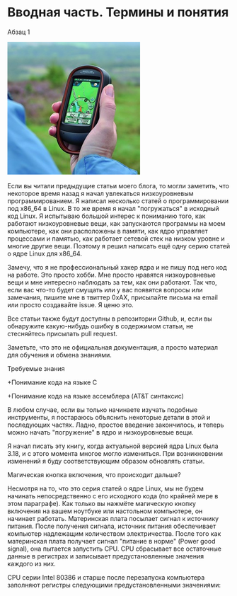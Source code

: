 # Вводная часть. Термины и понятия

Абзац 1

![](../.gitbook/assets/logo-dlya-raboty-s-navigatorom_300px.jpg)

Если вы читали предыдущие статьи моего блога, то могли заметить, что некоторое время назад я начал увлекаться низкоуровневым программированием. Я написал несколько статей о программировании под x86_64 в Linux. В то же время я начал "погружаться" в исходный код Linux. Я испытываю большой интерес к пониманию того, как работают низкоуровневые вещи, как запускаются программы на моем компьютере, как они расположены в памяти, как ядро управляет процессами и памятью, как работает сетевой стек на низком уровне и многие другие вещи. Поэтому я решил написать ещё одну серию статей о ядре Linux для x86_64.

Замечу, что я не профессиональный хакер ядра и не пишу под него код на работе. Это просто хобби. Мне просто нравятся низкоуровневые вещи и мне интересно наблюдать за тем, как они работают. Так что, если вас что-то будет смущать или у вас появятся вопросы или замечания, пишите мне в твиттер 0xAX, присылайте письма на email или просто создавайте issue. Я ценю это.

Все статьи также будут доступны в репозитории Github, и, если вы обнаружите какую-нибудь ошибку в содержимом статьи, не стесняйтесь присылать pull request.

Заметьте, что это не официальная документация, а просто материал для обучения и обмена знаниями.

Требуемые знания

   +Понимание кода на языке C

   +Понимание кода на языке ассемблера (AT&T синтаксис)

В любом случае, если вы только начинаете изучать подобные инструменты, я постараюсь объяснить некоторые детали в этой и последующих частях. Ладно, простое введение закончилось, и теперь можно начать "погружение" в ядро и низкоуровневые вещи.

Я начал писать эту книгу, когда актуальной версией ядра Linux была 3.18, и с этого момента многое могло измениться. При возникновении изменений я буду соответствующим образом обновлять статьи.

Магическая кнопка включения, что происходит дальше?

Несмотря на то, что это серия статей о ядре Linux, мы не будем начинать непосредственно с его исходного кода (по крайней мере в этом параграфе). Как только вы нажмёте магическую кнопку включения на вашем ноутбуке или настольном компьютере, он начинает работать. Материнская плата посылает сигнал к источнику питания. После получения сигнала, источник питания обеспечивает компьютер надлежащим количеством электричества. После того как материнская плата получает сигнал "питание в норме" (Power good signal), она пытается запустить CPU. CPU сбрасывает все остаточные данные в регистрах и записывает предустановленные значения каждого из них.

CPU серии Intel 80386 и старше после перезапуска компьютера заполняют регистры следующими предустановленными значениями:


